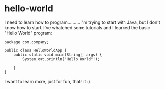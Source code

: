 # hello-world

I need to learn how to program..........
I'm trying to start with Java, but I don't know how to start. I've whatched some tutorials and I learned the basic "Hello World" program:

    package com.company;

    public class HelloWorldApp {
        public static void main(String[] args) {
            System.out.println("Hello World"!);
      
        }
    }

I want to learn more, just for fun, thats it :)
